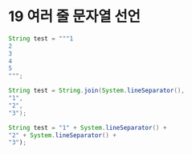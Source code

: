 # 19 여러 줄 문자열 선언


```java
String test = """1
2
3
4
5
""";
```


```java
String test = String.join(System.lineSeparator(),
"1",
"2",
"3");
```

```java
String test = "1" + System.lineSeparator() +
"2" + System.lineSeparator() +
"3");
```